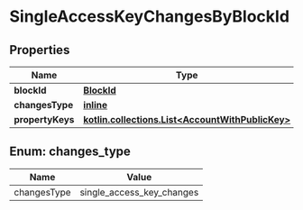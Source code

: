 
# SingleAccessKeyChangesByBlockId

## Properties
| Name | Type | Description | Notes |
| ------------ | ------------- | ------------- | ------------- |
| **blockId** | [**BlockId**](BlockId.md) |  |  |
| **changesType** | [**inline**](#ChangesType) |  |  |
| **propertyKeys** | [**kotlin.collections.List&lt;AccountWithPublicKey&gt;**](AccountWithPublicKey.md) |  |  |


<a id="ChangesType"></a>
## Enum: changes_type
| Name | Value |
| ---- | ----- |
| changesType | single_access_key_changes |



